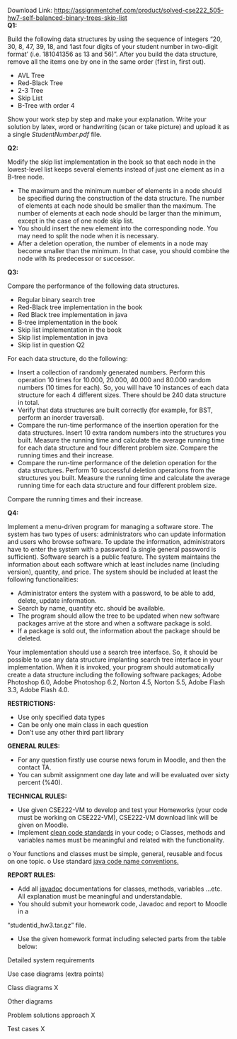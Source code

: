 Download Link: https://assignmentchef.com/product/solved-cse222_505-hw7-self-balanced-binary-trees-skip-list
<br>
<strong>Q1:</strong>

Build the following data structures by using the sequence of integers “20, 30, 8, 47, 39, 18, and ‘last four digits of your student number in two-digit format’ (i.e. 181041356 as 13 and 56)”. After you build the data structure, remove all the items one by one in the same order (first in, first out).

<ul>

 <li>AVL Tree</li>

 <li>Red-Black Tree</li>

 <li>2-3 Tree</li>

 <li>Skip List</li>

 <li>B-Tree with order 4</li>

</ul>

Show your work step by step and make your explanation. Write your solution by latex, word or handwriting (scan or take picture) and upload it as a single <em>StudentNumber.pdf</em> file.

<strong>Q2: </strong>

Modify the skip list implementation in the book so that each node in the lowest-level list keeps several elements instead of just one element as in a B-tree node.

<ul>

 <li>The maximum and the minimum number of elements in a node should be specified during the construction of the data structure. The number of elements at each node should be smaller than the maximum. The number of elements at each node should be larger than the minimum, except in the case of one node skip list.</li>

 <li>You should insert the new element into the corresponding node. You may need to split the node when it is necessary.</li>

 <li>After a deletion operation, the number of elements in a node may become smaller than the minimum. In that case, you should combine the node with its predecessor or successor.</li>

</ul>

<strong>Q3:</strong>

Compare the performance of the following data structures.

<ul>

 <li>Regular binary search tree</li>

 <li>Red-Black tree implementation in the book</li>

 <li>Red Black tree implementation in java</li>

 <li>B-tree implementation in the book</li>

 <li>Skip list implementation in the book</li>

 <li>Skip list implementation in java</li>

 <li>Skip list in question Q2</li>

</ul>

For each data structure, do the following:

<ul>

 <li>Insert a collection of randomly generated numbers. Perform this operation 10 times for 10.000, 20.000, 40.000 and 80.000 random numbers (10 times for each). So, you will have 10 instances of each data structure for each 4 different sizes. There should be 240 data structure in total.</li>

 <li>Verify that data structures are built correctly (for example, for BST, perform an inorder traversal).</li>

 <li>Compare the run-time performance of the insertion operation for the data structures. Insert 10 extra random numbers into the structures you built. Measure the running time and calculate the average running time for each data structure and four different problem size. Compare the running times and their increase.</li>

 <li>Compare the run-time performance of the deletion operation for the data structures. Perform 10 successful deletion operations from the structures you built. Measure the running time and calculate the average running time for each data structure and four different problem size.</li>

</ul>

Compare the running times and their increase.

<strong>Q4:</strong>

Implement a menu-driven program for managing a software store. The system has two types of users: administrators who can update information and users who browse software. To update the information, administrators have to enter the system with a password (a single general password is sufficient). Software search is a public feature. The system maintains the information about each software which at least includes name (including version), quantity, and price. The system should be included at least the following functionalities:

<ul>

 <li>Administrator enters the system with a password, to be able to add, delete, update information.</li>

 <li>Search by name, quantity etc. should be available.</li>

 <li>The program should allow the tree to be updated when new software packages arrive at the store and when a software package is sold.</li>

 <li>If a package is sold out, the information about the package should be deleted.</li>

</ul>

Your implementation should use a search tree interface. So, it should be possible to use any data structure implanting search tree interface in your implementation. When it is invoked, your program should automatically create a data structure including the following software packages; Adobe Photoshop 6.0, Adobe Photoshop 6.2, Norton 4.5, Norton 5.5, Adobe Flash 3.3, Adobe Flash 4.0.

<strong>RESTRICTIONS:</strong>

<ul>

 <li>Use only specified data types</li>

 <li>Can be only one main class in each question</li>

 <li>Don’t use any other third part library</li>

</ul>

<strong>GENERAL RULES:</strong>

<ul>

 <li>For any question firstly use course news forum in Moodle, and then the contact TA.</li>

 <li>You can submit assignment one day late and will be evaluated over sixty percent (%40).</li>

</ul>

<strong>TECHNICAL RULES:</strong>

<ul>

 <li>Use given CSE222-VM to develop and test your Homeworks (your code must be working on CSE222-VM), CSE222-VM download link will be given on Moodle.</li>

 <li>Implement <a href="https://www.google.com.tr/search?q=clean+code+standart&amp;oq=clean+code+standart&amp;aqs=chrome..69i57j0.3015j0j4&amp;sourceid=chrome&amp;es_sm=122&amp;ie=UTF-8">clean code standards</a> in your code; o Classes, methods and variables names must be meaningful and related with the functionality.</li>

</ul>

o Your functions and classes must be simple, general, reusable and focus on one topic. o Use standard <a href="https://www.oracle.com/technetwork/java/javase/documentation/codeconvtoc-136057.html">java code name conventions</a><a href="https://www.oracle.com/technetwork/java/javase/documentation/codeconvtoc-136057.html">.</a>

<strong>REPORT RULES:</strong>

<ul>

 <li>Add all <a href="http://www.oracle.com/technetwork/articles/java/index-137868.html">javadoc</a> documentations for classes, methods, variables …etc. All explanation must be meaningful and understandable.</li>

 <li>You should submit your homework code, Javadoc and report to Moodle in a</li>

</ul>

“studentid_hw3.tar.gz” file.

<ul>

 <li>Use the given homework format including selected parts from the table below:</li>

</ul>

Detailed system requirements

Use case diagrams (extra points)

Class diagrams                                                                          X

Other diagrams

Problem solutions approach                                                     X

Test cases                                                                                  X